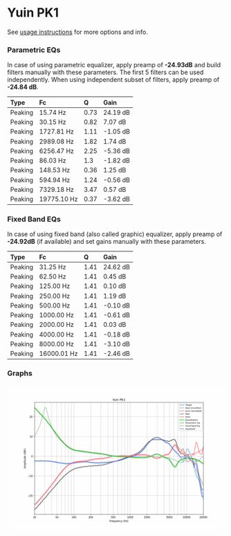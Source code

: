 # Yuin PK1
See [usage instructions](https://github.com/jaakkopasanen/AutoEq#usage) for more options and info.

### Parametric EQs
In case of using parametric equalizer, apply preamp of **-24.93dB** and build filters manually
with these parameters. The first 5 filters can be used independently.
When using independent subset of filters, apply preamp of **-24.84 dB**.

| Type    | Fc          |    Q | Gain     |
|:--------|:------------|:-----|:---------|
| Peaking | 15.74 Hz    | 0.73 | 24.19 dB |
| Peaking | 30.15 Hz    | 0.82 | 7.07 dB  |
| Peaking | 1727.81 Hz  | 1.11 | -1.05 dB |
| Peaking | 2989.08 Hz  | 1.82 | 1.74 dB  |
| Peaking | 6256.47 Hz  | 2.25 | -5.36 dB |
| Peaking | 86.03 Hz    | 1.3  | -1.82 dB |
| Peaking | 148.53 Hz   | 0.36 | 1.25 dB  |
| Peaking | 594.94 Hz   | 1.24 | -0.56 dB |
| Peaking | 7329.18 Hz  | 3.47 | 0.57 dB  |
| Peaking | 19775.10 Hz | 0.37 | -3.62 dB |

### Fixed Band EQs
In case of using fixed band (also called graphic) equalizer, apply preamp of **-24.92dB**
(if available) and set gains manually with these parameters.

| Type    | Fc          |    Q | Gain     |
|:--------|:------------|:-----|:---------|
| Peaking | 31.25 Hz    | 1.41 | 24.62 dB |
| Peaking | 62.50 Hz    | 1.41 | 0.45 dB  |
| Peaking | 125.00 Hz   | 1.41 | 0.10 dB  |
| Peaking | 250.00 Hz   | 1.41 | 1.19 dB  |
| Peaking | 500.00 Hz   | 1.41 | -0.10 dB |
| Peaking | 1000.00 Hz  | 1.41 | -0.61 dB |
| Peaking | 2000.00 Hz  | 1.41 | 0.03 dB  |
| Peaking | 4000.00 Hz  | 1.41 | -0.18 dB |
| Peaking | 8000.00 Hz  | 1.41 | -3.10 dB |
| Peaking | 16000.01 Hz | 1.41 | -2.46 dB |

### Graphs
![](./Yuin%20PK1.png)